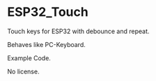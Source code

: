 # ESP32_Touch

Touch keys for ESP32 with debounce and repeat. 

Behaves like PC-Keyboard. 

Example Code.

No license.
